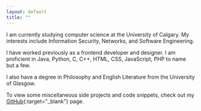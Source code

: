 ```yaml
---
layout: default
title: ""
---
```


I am currently studying computer science at the University of Calgary. My interests include Information Security, Networks, and Software Engineering.

I have worked previously as a frontend developer and designer. I am proficient in Java, Python, C, C++, HTML, CSS, JavaScript, PHP to name but a few.

I also have a degree in Philosophy and English Literature from the University of Glasgow.

To view some miscellaneous side projects and code snippets, check out my [GitHub](https://github.com/paddyw2){:target="_blank"} page.

